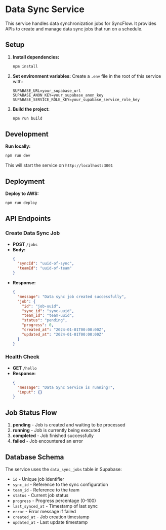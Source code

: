 # Data Sync Service

This service handles data synchronization jobs for SyncFlow. It provides APIs to create and manage data sync jobs that run on a schedule.

## Setup

1. **Install dependencies:**
   ```bash
   npm install
   ```

2. **Set environment variables:**
   Create a `.env` file in the root of this service with:
   ```
   SUPABASE_URL=your_supabase_url
   SUPABASE_ANON_KEY=your_supabase_anon_key
   SUPABASE_SERVICE_ROLE_KEY=your_supabase_service_role_key
   ```

3. **Build the project:**
   ```bash
   npm run build
   ```

## Development

**Run locally:**
```bash
npm run dev
```

This will start the service on `http://localhost:3001`

## Deployment

**Deploy to AWS:**
```bash
npm run deploy
```

## API Endpoints

### Create Data Sync Job
- **POST** `/jobs`
- **Body:**
  ```json
  {
    "syncId": "uuid-of-sync",
    "teamId": "uuid-of-team"
  }
  ```
- **Response:**
  ```json
  {
    "message": "Data sync job created successfully",
    "job": {
      "id": "job-uuid",
      "sync_id": "sync-uuid",
      "team_id": "team-uuid",
      "status": "pending",
      "progress": 0,
      "created_at": "2024-01-01T00:00:00Z",
      "updated_at": "2024-01-01T00:00:00Z"
    }
  }
  ```

### Health Check
- **GET** `/hello`
- **Response:**
  ```json
  {
    "message": "Data Sync Service is running!",
    "input": {}
  }
  ```

## Job Status Flow

1. **pending** - Job is created and waiting to be processed
2. **running** - Job is currently being executed
3. **completed** - Job finished successfully
4. **failed** - Job encountered an error

## Database Schema

The service uses the `data_sync_jobs` table in Supabase:

- `id` - Unique job identifier
- `sync_id` - Reference to the sync configuration
- `team_id` - Reference to the team
- `status` - Current job status
- `progress` - Progress percentage (0-100)
- `last_synced_at` - Timestamp of last sync
- `error` - Error message if failed
- `created_at` - Job creation timestamp
- `updated_at` - Last update timestamp 